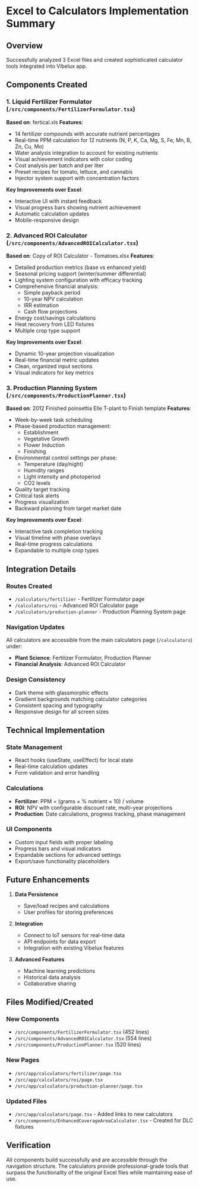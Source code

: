 # Excel to Calculators Implementation Summary

## Overview
Successfully analyzed 3 Excel files and created sophisticated calculator tools integrated into Vibelux app.

## Components Created

### 1. Liquid Fertilizer Formulator (`/src/components/FertilizerFormulator.tsx`)
**Based on**: fertical.xls
**Features**:
- 14 fertilizer compounds with accurate nutrient percentages
- Real-time PPM calculation for 12 nutrients (N, P, K, Ca, Mg, S, Fe, Mn, B, Zn, Cu, Mo)
- Water analysis integration to account for existing nutrients
- Visual achievement indicators with color coding
- Cost analysis per batch and per liter
- Preset recipes for tomato, lettuce, and cannabis
- Injector system support with concentration factors

**Key Improvements over Excel**:
- Interactive UI with instant feedback
- Visual progress bars showing nutrient achievement
- Automatic calculation updates
- Mobile-responsive design

### 2. Advanced ROI Calculator (`/src/components/AdvancedROICalculator.tsx`)
**Based on**: Copy of ROI Calculator - Tomatoes.xlsx
**Features**:
- Detailed production metrics (base vs enhanced yield)
- Seasonal pricing support (winter/summer differential)
- Lighting system configuration with efficacy tracking
- Comprehensive financial analysis:
  - Simple payback period
  - 10-year NPV calculation
  - IRR estimation
  - Cash flow projections
- Energy cost/savings calculations
- Heat recovery from LED fixtures
- Multiple crop type support

**Key Improvements over Excel**:
- Dynamic 10-year projection visualization
- Real-time financial metric updates
- Clean, organized input sections
- Visual indicators for key metrics

### 3. Production Planning System (`/src/components/ProductionPlanner.tsx`)
**Based on**: 2012 Finished poinsettia Elle T-plant to Finish template
**Features**:
- Week-by-week task scheduling
- Phase-based production management:
  - Establishment
  - Vegetative Growth
  - Flower Induction
  - Finishing
- Environmental control settings per phase:
  - Temperature (day/night)
  - Humidity ranges
  - Light intensity and photoperiod
  - CO2 levels
- Quality target tracking
- Critical task alerts
- Progress visualization
- Backward planning from target market date

**Key Improvements over Excel**:
- Interactive task completion tracking
- Visual timeline with phase overlays
- Real-time progress calculations
- Expandable to multiple crop types

## Integration Details

### Routes Created
- `/calculators/fertilizer` - Fertilizer Formulator page
- `/calculators/roi` - Advanced ROI Calculator page
- `/calculators/production-planner` - Production Planning System page

### Navigation Updates
All calculators are accessible from the main calculators page (`/calculators`) under:
- **Plant Science**: Fertilizer Formulator, Production Planner
- **Financial Analysis**: Advanced ROI Calculator

### Design Consistency
- Dark theme with glassmorphic effects
- Gradient backgrounds matching calculator categories
- Consistent spacing and typography
- Responsive design for all screen sizes

## Technical Implementation

### State Management
- React hooks (useState, useEffect) for local state
- Real-time calculation updates
- Form validation and error handling

### Calculations
- **Fertilizer**: PPM = (grams × % nutrient × 10) / volume
- **ROI**: NPV with configurable discount rate, multi-year projections
- **Production**: Date calculations, progress tracking, phase management

### UI Components
- Custom input fields with proper labeling
- Progress bars and visual indicators
- Expandable sections for advanced settings
- Export/save functionality placeholders

## Future Enhancements

1. **Data Persistence**
   - Save/load recipes and calculations
   - User profiles for storing preferences

2. **Integration**
   - Connect to IoT sensors for real-time data
   - API endpoints for data export
   - Integration with existing Vibelux features

3. **Advanced Features**
   - Machine learning predictions
   - Historical data analysis
   - Collaborative sharing

## Files Modified/Created

### New Components
- `/src/components/FertilizerFormulator.tsx` (452 lines)
- `/src/components/AdvancedROICalculator.tsx` (554 lines)
- `/src/components/ProductionPlanner.tsx` (520 lines)

### New Pages
- `/src/app/calculators/fertilizer/page.tsx`
- `/src/app/calculators/roi/page.tsx`
- `/src/app/calculators/production-planner/page.tsx`

### Updated Files
- `/src/app/calculators/page.tsx` - Added links to new calculators
- `/src/components/EnhancedCoverageAreaCalculator.tsx` - Created for DLC fixtures

## Verification
All components build successfully and are accessible through the navigation structure. The calculators provide professional-grade tools that surpass the functionality of the original Excel files while maintaining ease of use.
